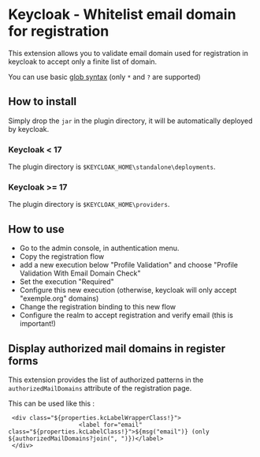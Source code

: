 # Keycloak - Whitelist email domain for registration

This extension allows you to validate email domain used for registration in keycloak to accept only a finite list of domain.

You can use basic [glob syntax](https://en.wikipedia.org/wiki/Glob_(programming))
(only `*` and `?` are supported)

## How to install

Simply drop the `jar` in the plugin directory, it will be automatically deployed by keycloak.

### Keycloak < 17

The plugin directory is `$KEYCLOAK_HOME\standalone\deployments`.

### Keycloak >= 17

The plugin directory is `$KEYCLOAK_HOME\providers`.

## How to use

- Go to the admin console, in authentication menu. 
- Copy the registration flow
- add a new execution below "Profile Validation" and choose "Profile Validation With Email Domain Check"
- Set the execution "Required"
- Configure this new execution (otherwise, keycloak will only accept "exemple.org" domains)
- Change the registration binding to this new flow
- Configure the realm to accept registration and verify email (this is important!)

##  Display authorized mail domains in register forms

This extension provides the list of authorized patterns in the `authorizedMailDomains` attribute of the registration page.

This can be used like this : 

```
 <div class="${properties.kcLabelWrapperClass!}">
                    <label for="email" class="${properties.kcLabelClass!}">${msg("email")} (only ${authorizedMailDomains?join(", ")})</label>
 </div>
```
